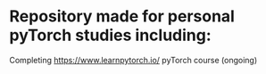 # Repository made for personal pyTorch studies including:
Completing https://www.learnpytorch.io/ pyTorch course (ongoing)
